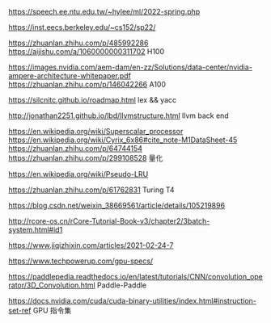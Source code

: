 https://speech.ee.ntu.edu.tw/~hylee/ml/2022-spring.php  

https://inst.eecs.berkeley.edu/~cs152/sp22/  

https://zhuanlan.zhihu.com/p/485992286  https://aijishu.com/a/1060000000311702  H100  

https://images.nvidia.com/aem-dam/en-zz/Solutions/data-center/nvidia-ampere-architecture-whitepaper.pdf  https://zhuanlan.zhihu.com/p/146042266 A100

https://silcnitc.github.io/roadmap.html  lex && yacc  

http://jonathan2251.github.io/lbd/llvmstructure.html  llvm back end  


https://en.wikipedia.org/wiki/Superscalar_processor  
https://en.wikipedia.org/wiki/Cyrix_6x86#cite_note-M1DataSheet-45  
https://zhuanlan.zhihu.com/p/64744154  https://zhuanlan.zhihu.com/p/299108528 量化  

https://en.wikipedia.org/wiki/Pseudo-LRU  

https://zhuanlan.zhihu.com/p/61762831 Turing T4  

https://blog.csdn.net/weixin_38669561/article/details/105219896  

http://rcore-os.cn/rCore-Tutorial-Book-v3/chapter2/3batch-system.html#id1  

https://www.jiqizhixin.com/articles/2021-02-24-7  


https://www.techpowerup.com/gpu-specs/  

https://paddlepedia.readthedocs.io/en/latest/tutorials/CNN/convolution_operator/3D_Convolution.html  Paddle-Paddle

https://docs.nvidia.com/cuda/cuda-binary-utilities/index.html#instruction-set-ref GPU 指令集
